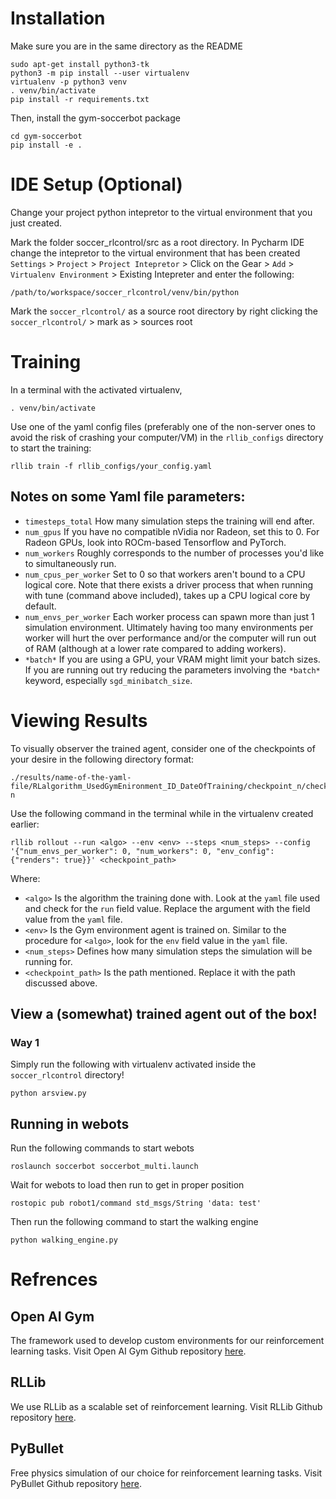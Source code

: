 # Installation
Make sure you are in the same directory as the README
```shell script
sudo apt-get install python3-tk
python3 -m pip install --user virtualenv
virtualenv -p python3 venv
. venv/bin/activate
pip install -r requirements.txt
```
Then, install the gym-soccerbot package
```shell script
cd gym-soccerbot
pip install -e .
```

# IDE Setup (Optional)
Change your project python intepretor to the virtual environment that you just created.

Mark the folder soccer_rlcontrol/src as a root directory.
In Pycharm IDE change the intepretor to the virtual environment that has been created
`Settings` > `Project` > `Project Intepretor` > Click on the Gear > `Add` > `Virtualenv Environment` > Existing Intepreter and enter the following:
```shell script
/path/to/workspace/soccer_rlcontrol/venv/bin/python
```
Mark the `soccer_rlcontrol/` as a source root directory by right clicking the `soccer_rlcontrol/` > mark as > sources root

# Training
In a terminal with the activated virtualenv,
```shell script
. venv/bin/activate
```
Use one of the yaml config files (preferably one of the non-server ones to avoid the risk of crashing your computer/VM) in the `rllib_configs` directory to start the training:
```shell script
rllib train -f rllib_configs/your_config.yaml
```
## Notes on some Yaml file parameters:
- `timesteps_total` How many simulation steps the training will end after.
- `num_gpus` If you have no compatible nVidia nor Radeon, set this to 0. For Radeon GPUs, look into ROCm-based Tensorflow and PyTorch.
- `num_workers` Roughly corresponds to the number of processes you'd like to simultaneously run.
- `num_cpus_per_worker` Set to 0 so that workers aren't bound to a CPU logical core. Note that there exists a driver process that when running with tune (command above included), takes up a CPU logical core by default.
- `num_envs_per_worker` Each worker process can spawn more than just 1 simulation environment. Ultimately having too many environments per worker will hurt the over performance and/or the computer will run out of RAM (although at a lower rate compared to adding workers).
- `*batch*` If you are using a GPU, your VRAM might limit your batch sizes. If you are running out try reducing the parameters involving the `*batch*` keyword, especially `sgd_minibatch_size`.

# Viewing Results
To visually observer the trained agent, consider one of the checkpoints of your desire in the following directory format:
```shell script
./results/name-of-the-yaml-file/RLalgorithm_UsedGymEnironment_ID_DateOfTraining/checkpoint_n/checkpoint-n
```
Use the following command in the terminal while in the virtualenv created earlier:
```shell script
rllib rollout --run <algo> --env <env> --steps <num_steps> --config '{"num_envs_per_worker": 0, "num_workers": 0, "env_config": {"renders": true}}' <checkpoint_path> 
```

Where:
- `<algo>` Is the algorithm the training done with. Look at the `yaml` file used and check for the `run` field value. Replace the argument with the field value from the `yaml` file.
- `<env>` Is the Gym environment agent is trained on. Similar to the procedure for `<algo>`, look for the `env` field value in the `yaml` file.
- `<num_steps>` Defines how many simulation steps the simulation will be running for.
- `<checkpoint_path>` Is the path mentioned. Replace it with the path discussed above.

## View a (somewhat) trained agent out of the box!
### Way 1
Simply run the following with virtualenv activated inside the `soccer_rlcontrol` directory!
```shell script
python arsview.py
```

## Running in webots
Run the following commands to start webots
```
roslaunch soccerbot soccerbot_multi.launch
```
Wait for webots to load then run to get in proper position
```
rostopic pub robot1/command std_msgs/String 'data: test'
```
Then run the following command to start the walking engine
```
python walking_engine.py
```

# Refrences
## Open AI Gym
The framework used to develop custom environments for our reinforcement learning tasks.
Visit Open AI Gym Github repository [here](https://github.com/openai/gym).

## RLLib
We use RLLib as a scalable set of reinforcement learning.
Visit RLLib Github repository [here](https://github.com/ray-project/ray).

## PyBullet
Free physics simulation of our choice for reinforcement learning tasks.
Visit PyBullet Github repository [here](https://github.com/bulletphysics/bullet3).
